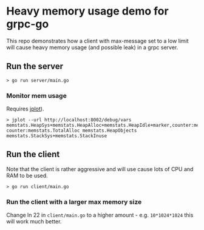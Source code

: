 # Heavy memory usage demo for grpc-go

This repo demonstrates how a client with max-message set to a low limit will cause heavy memory usage (and possible leak) in a grpc server.

## Run the server

    > go run server/main.go

### Monitor mem usage

Requires [jplot](https://github.com/rs/jplot)).

    > jplot --url http://localhost:8002/debug/vars memstats.HeapSys+memstats.HeapAlloc+memstats.HeapIdle+marker,counter:memstats.NumGC counter:memstats.TotalAlloc memstats.HeapObjects memstats.StackSys+memstats.StackInuse

## Run the client

Note that the client is rather aggressive and will use cause lots of CPU and RAM to be used.

    > go run client/main.go


### Run the client with a larger max memory size

Change ln 22 in `client/main.go` to a higher amount - e.g. `10*1024*1024` this will work much better.

